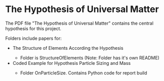 # The Hypothesis of Universal Matter

The PDF file "The Hypothesis of Universal Matter" contains the central hypothesis for this project.

Folders include papers for:
<ul>
<li>The Structure of Elements According the Hypothesis</li>
  <ul><li>Folder is StructureOfElements (Note: Folder has it's own README)</li></ul>
<li>Coded Example for Hypothesis Particle Sizing and Mass</li>
  <ul><li>Folder OnParticleSize. Contains Python code for report build</li></ul>
</ul>
